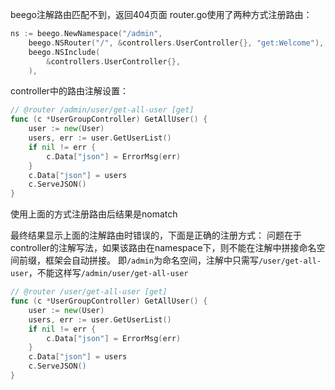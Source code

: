beego注解路由匹配不到，返回404页面
router.go使用了两种方式注册路由：
```go
ns := beego.NewNamespace("/admin",
	beego.NSRouter("/", &controllers.UserController{}, "get:Welcome"),
	beego.NSInclude(
		&controllers.UserController{},
	),

```
controller中的路由注解设置：
```go
// @router /admin/user/get-all-user [get]
func (c *UserGroupController) GetAllUser() {
	user := new(User)
	users, err := user.GetUserList()
	if nil != err {
		c.Data["json"] = ErrorMsg(err)
	}
	c.Data["json"] = users
	c.ServeJSON()
}
```
使用上面的方式注册路由后结果是nomatch

最终结果显示上面的注解路由时错误的，下面是正确的注册方式：
问题在于controller的注解写法，如果该路由在namespace下，则不能在注解中拼接命名空间前缀，框架会自动拼接。
即`/admin`为命名空间，注解中只需写`/user/get-all-user`，不能这样写`/admin/user/get-all-user`
```go
// @router /user/get-all-user [get]
func (c *UserGroupController) GetAllUser() {
	user := new(User)
	users, err := user.GetUserList()
	if nil != err {
		c.Data["json"] = ErrorMsg(err)
	}
	c.Data["json"] = users
	c.ServeJSON()
}
```
